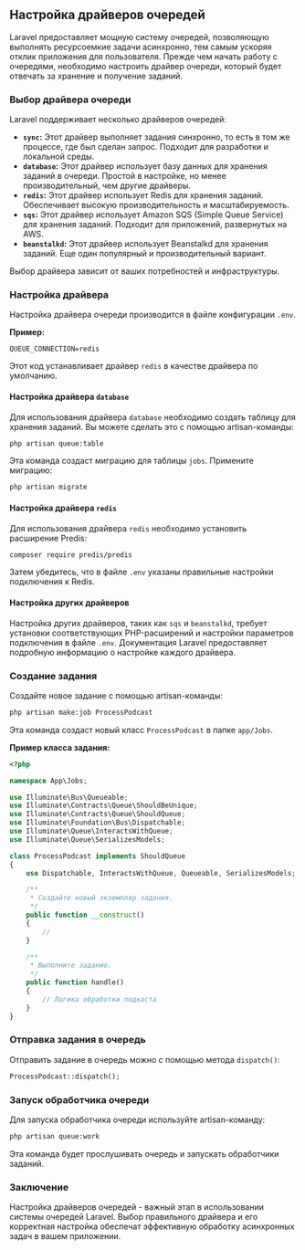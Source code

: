 ## Настройка драйверов очередей

Laravel предоставляет мощную систему очередей, позволяющую выполнять ресурсоемкие задачи асинхронно, тем самым ускоряя отклик приложения для пользователя.  Прежде чем начать работу с очередями, необходимо настроить драйвер очереди, который будет отвечать за хранение и получение заданий.

### Выбор драйвера очереди

Laravel поддерживает несколько драйверов очередей:

* **`sync`:** Этот драйвер выполняет задания синхронно, то есть в том же процессе, где был сделан запрос. Подходит для разработки и локальной среды.
* **`database`:** Этот драйвер использует базу данных для хранения заданий в очереди. Простой в настройке, но менее производительный, чем другие драйверы.
* **`redis`:** Этот драйвер использует Redis для хранения заданий. Обеспечивает высокую производительность и масштабируемость.
* **`sqs`:** Этот драйвер использует Amazon SQS (Simple Queue Service) для хранения заданий. Подходит для приложений, развернутых на AWS.
* **`beanstalkd`:** Этот драйвер использует Beanstalkd для хранения заданий. Еще один популярный и производительный вариант.

Выбор драйвера зависит от ваших потребностей и инфраструктуры. 

### Настройка драйвера

Настройка драйвера очереди производится в файле конфигурации `.env`. 

**Пример:**

```
QUEUE_CONNECTION=redis
```

Этот код устанавливает драйвер `redis` в качестве драйвера по умолчанию.

#### Настройка драйвера `database`

Для использования драйвера `database` необходимо создать таблицу для хранения заданий. Вы можете сделать это с помощью artisan-команды:

```bash
php artisan queue:table
```

Эта команда создаст миграцию для таблицы `jobs`. Примените миграцию:

```bash
php artisan migrate
```

#### Настройка драйвера `redis`

Для использования драйвера `redis` необходимо установить расширение Predis:

```bash
composer require predis/predis
```

Затем убедитесь, что в файле `.env` указаны правильные настройки подключения к Redis.

#### Настройка других драйверов

Настройка других драйверов, таких как `sqs` и `beanstalkd`, требует установки соответствующих PHP-расширений и настройки параметров подключения в файле `.env`. Документация Laravel предоставляет подробную информацию о настройке каждого драйвера.

### Создание задания

Создайте новое задание с помощью artisan-команды:

```bash
php artisan make:job ProcessPodcast
```

Эта команда создаст новый класс `ProcessPodcast` в папке `app/Jobs`.

**Пример класса задания:**

```php
<?php

namespace App\Jobs;

use Illuminate\Bus\Queueable;
use Illuminate\Contracts\Queue\ShouldBeUnique;
use Illuminate\Contracts\Queue\ShouldQueue;
use Illuminate\Foundation\Bus\Dispatchable;
use Illuminate\Queue\InteractsWithQueue;
use Illuminate\Queue\SerializesModels;

class ProcessPodcast implements ShouldQueue
{
    use Dispatchable, InteractsWithQueue, Queueable, SerializesModels;

    /**
     * Создайте новый экземпляр задания.
     */
    public function __construct()
    {
        //
    }

    /**
     * Выполните задание.
     */
    public function handle()
    {
        // Логика обработки подкаста
    }
}
```

### Отправка задания в очередь

Отправить задание в очередь можно с помощью метода `dispatch()`:

```php
ProcessPodcast::dispatch();
```

### Запуск обработчика очереди

Для запуска обработчика очереди используйте artisan-команду:

```bash
php artisan queue:work
```

Эта команда будет прослушивать очередь и запускать обработчики заданий.

### Заключение

Настройка драйверов очередей - важный этап в использовании системы очередей Laravel. Выбор правильного драйвера и его корректная настройка обеспечат эффективную обработку асинхронных задач в вашем приложении.
